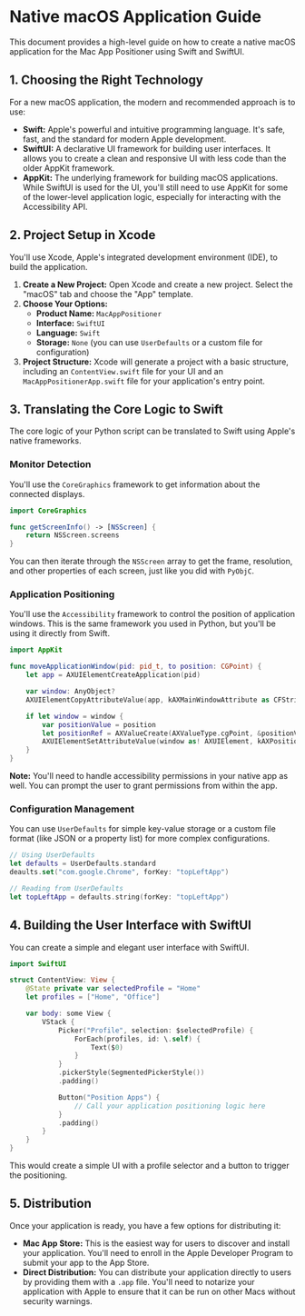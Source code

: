 # Native macOS Application Guide

This document provides a high-level guide on how to create a native macOS application for the Mac App Positioner using Swift and SwiftUI.

## 1. Choosing the Right Technology

For a new macOS application, the modern and recommended approach is to use:

*   **Swift:** Apple's powerful and intuitive programming language. It's safe, fast, and the standard for modern Apple development.
*   **SwiftUI:** A declarative UI framework for building user interfaces. It allows you to create a clean and responsive UI with less code than the older AppKit framework.
*   **AppKit:** The underlying framework for building macOS applications. While SwiftUI is used for the UI, you'll still need to use AppKit for some of the lower-level application logic, especially for interacting with the Accessibility API.

## 2. Project Setup in Xcode

You'll use Xcode, Apple's integrated development environment (IDE), to build the application.

1.  **Create a New Project:** Open Xcode and create a new project. Select the "macOS" tab and choose the "App" template.
2.  **Choose Your Options:**
    *   **Product Name:** `MacAppPositioner`
    *   **Interface:** `SwiftUI`
    *   **Language:** `Swift`
    *   **Storage:** `None` (you can use `UserDefaults` or a custom file for configuration)
3.  **Project Structure:** Xcode will generate a project with a basic structure, including an `ContentView.swift` file for your UI and an `MacAppPositionerApp.swift` file for your application's entry point.

## 3. Translating the Core Logic to Swift

The core logic of your Python script can be translated to Swift using Apple's native frameworks.

### Monitor Detection

You'll use the `CoreGraphics` framework to get information about the connected displays.

```swift
import CoreGraphics

func getScreenInfo() -> [NSScreen] {
    return NSScreen.screens
}
```

You can then iterate through the `NSScreen` array to get the frame, resolution, and other properties of each screen, just like you did with `PyObjC`.

### Application Positioning

You'll use the `Accessibility` framework to control the position of application windows. This is the same framework you used in Python, but you'll be using it directly from Swift.

```swift
import AppKit

func moveApplicationWindow(pid: pid_t, to position: CGPoint) {
    let app = AXUIElementCreateApplication(pid)

    var window: AnyObject?
    AXUIElementCopyAttributeValue(app, kAXMainWindowAttribute as CFString, &window)

    if let window = window {
        var positionValue = position
        let positionRef = AXValueCreate(AXValueType.cgPoint, &positionValue)!
        AXUIElementSetAttributeValue(window as! AXUIElement, kAXPositionAttribute as CFString, positionRef)
    }
}
```

**Note:** You'll need to handle accessibility permissions in your native app as well. You can prompt the user to grant permissions from within the app.

### Configuration Management

You can use `UserDefaults` for simple key-value storage or a custom file format (like JSON or a property list) for more complex configurations.

```swift
// Using UserDefaults
let defaults = UserDefaults.standard
deaults.set("com.google.Chrome", forKey: "topLeftApp")

// Reading from UserDefaults
let topLeftApp = defaults.string(forKey: "topLeftApp")
```

## 4. Building the User Interface with SwiftUI

You can create a simple and elegant user interface with SwiftUI.

```swift
import SwiftUI

struct ContentView: View {
    @State private var selectedProfile = "Home"
    let profiles = ["Home", "Office"]

    var body: some View {
        VStack {
            Picker("Profile", selection: $selectedProfile) {
                ForEach(profiles, id: \.self) {
                    Text($0)
                }
            }
            .pickerStyle(SegmentedPickerStyle())
            .padding()

            Button("Position Apps") {
                // Call your application positioning logic here
            }
            .padding()
        }
    }
}
```

This would create a simple UI with a profile selector and a button to trigger the positioning.

## 5. Distribution

Once your application is ready, you have a few options for distributing it:

*   **Mac App Store:** This is the easiest way for users to discover and install your application. You'll need to enroll in the Apple Developer Program to submit your app to the App Store.
*   **Direct Distribution:** You can distribute your application directly to users by providing them with a `.app` file. You'll need to notarize your application with Apple to ensure that it can be run on other Macs without security warnings.
